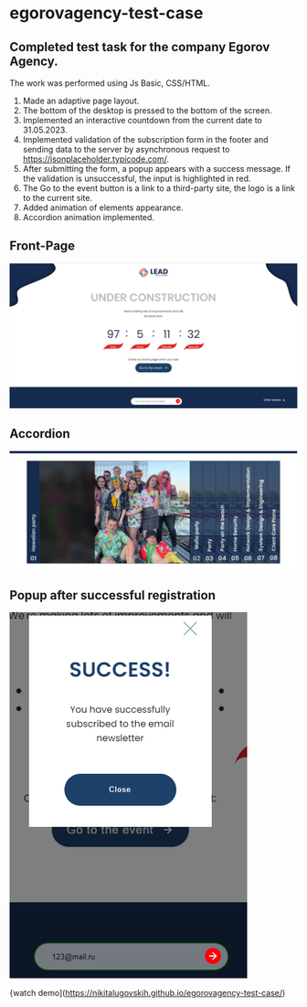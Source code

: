 # egorovagency-test-case

## Completed test task for the company Egorov Agency.

The work was performed using Js Basic, CSS/HTML. 
1. Made an adaptive page layout. 
2. The bottom of the desktop is pressed to the bottom of the screen.
3. Implemented an interactive countdown from the current date to 31.05.2023.
4. Implemented validation of the subscription form in the footer and sending data to the server by asynchronous request to https://jsonplaceholder.typicode.com/.
5. After submitting the form, a popup appears with a success message. If the validation is unsuccessful, the input is highlighted in red.
6. The Go to the event button is a link to a third-party site, the logo is a link to the current site.
7. Added animation of elements appearance.
8. Accordion animation implemented.

## Front-Page
![Front-Page](front-page.jpg)

## Accordion
![Accordion](accordion.jpg)

## Popup after successful registration
![Popup](popup.jpg)


{watch demo](https://nikitalugovskih.github.io/egorovagency-test-case/)
